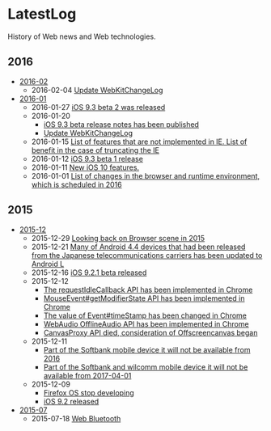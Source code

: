 # LatestLog

History of Web news and Web technologies.

## 2016

- [2016-02](./2016-02.md)
    - 2016-02-04 [Update WebKitChangeLog](https://github.com/uupaa/LatestLog/blob/master/2016-02.md#update-webkitchangelog)
- [2016-01](./2016-01.md)
    - 2016-01-27 [iOS 9.3 beta 2 was released](https://github.com/uupaa/LatestLog/blob/master/2016-01.md#ios-93-beta-2-was-released)
    - 2016-01-20
        - [iOS 9.3 beta release notes has been published](https://github.com/uupaa/LatestLog/blob/master/2016-01.md#ios-93-beta-release-notes-has-been-published)
        - [Update WebKitChangeLog](https://github.com/uupaa/LatestLog/blob/master/2016-01.md#update-webkitchangelog)
    - 2016-01-15 [List of features that are not implemented in IE. List of benefit in the case of truncating the IE](https://github.com/uupaa/LatestLog/blob/master/2016-01.md#list-of-features-that-are-not-implemented-in-ie-list-of-benefit-in-the-case-of-truncating-the-ie)
    - 2016-01-12 [iOS 9.3 beta 1 release](https://github.com/uupaa/LatestLog/blob/master/2016-01.md#ios-93-beta-1-release)
    - 2016-01-11 [New iOS 10 features.](https://github.com/uupaa/LatestLog/blob/master/2016-01.md#new-ios-10-features)
    - 2016-01-01 [List of changes in the browser and runtime environment, which is scheduled in 2016](https://github.com/uupaa/LatestLog/blob/master/2016-01.md#list-of-changes-in-the-browser-and-runtime-environment-which-is-scheduled-in-2016)

## 2015

- [2015-12](./2015-12.md)
    - 2015-12-29 [Looking back on Browser scene in 2015](https://github.com/uupaa/LatestLog/blob/master/2015-12.md#looking-back-on-browser-scene-in-2015)
    - 2015-12-21 [Many of Android 4.4 devices that had been released from the Japanese telecommunications carriers has been updated to Android L](https://github.com/uupaa/LatestLog/blob/master/2015-12.md#many-of-android-44-devices-that-had-been-released-from-the-japanese-telecommunications-carriers-has-been-updated-to-android-l)
    - 2015-12-16 [iOS 9.2.1 beta released](https://github.com/uupaa/LatestLog/blob/master/2015-12.md#ios-921-beta-released)
    - 2015-12-12
        - [The requestIdleCallback API has been implemented in Chrome](https://github.com/uupaa/LatestLog/blob/master/2015-12.md#the-requestidlecallback-api-has-been-implemented-in-chrome)
        - [MouseEvent#getModifierState API has been implemented in Chrome](https://github.com/uupaa/LatestLog/blob/master/2015-12.md#mouseeventgetmodifierstate-api-has-been-implemented-in-chrome)
        - [The value of Event#timeStamp has been changed in Chrome](https://github.com/uupaa/LatestLog/blob/master/2015-12.md#the-value-of-eventtimestamp-has-been-changed-in-chrome)
        - [WebAudio OfflineAudio API has been implemented in Chrome](https://github.com/uupaa/LatestLog/blob/master/2015-12.md#webaudio-offlineaudio-api-has-been-implemented-in-chrome)
        - [CanvasProxy API died, consideration of Offscreencanvas began](https://github.com/uupaa/LatestLog/blob/master/2015-12.md#canvasproxy-api-died-consideration-of-offscreencanvas-began)
    - 2015-12-11
        - [Part of the Softbank mobile device it will not be available from 2016](https://github.com/uupaa/LatestLog/blob/master/2015-12.md#part-of-the-softbank-mobile-device-it-will-not-be-available-from-2016)
        - [Part of the Softbank and wilcomm mobile device it will not be available from 2017-04-01](https://github.com/uupaa/LatestLog/blob/master/2015-12.md#part-of-the-softbank-and-wilcomm-mobile-device-it-will-not-be-available-from-2017-04-01)
    - 2015-12-09
        - [Firefox OS stop developing](https://github.com/uupaa/LatestLog/blob/master/2015-12.md#firefox-os-stop-developing)
        - [iOS 9.2 released](https://github.com/uupaa/LatestLog/blob/master/2015-12.md#ios-92-released)
- [2015-07](./2015-07.md)
    - 2015-07-18 [Web Bluetooth](https://github.com/uupaa/LatestLog/blob/master/2015-07.md#web-bluetooth)


